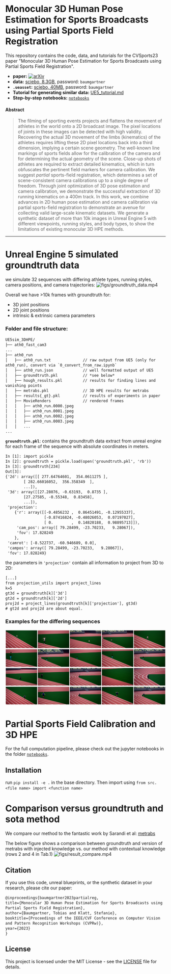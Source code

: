 # Monocular 3D Human Pose Estimation for Sports Broadcasts using Partial Sports Field Registration

This repository contains the code, data, and tutorials for the CVSports23 paper "Monocular 3D Human Pose Estimation for Sports Broadcasts using Partial Sports Field Registration".

- **paper:** [![arXiv](https://img.shields.io/badge/arXiv-2304.04437-00ff00.svg)](https://arxiv.org/abs/2304.04437)
- **data:** [sciebo, 8.3GB](https://dshs-koeln.sciebo.de/s/IIEsyX2gHRmgtZr), password: `baumgartner`
- **`.ueasset`:** [sciebo, 40MB](https://dshs-koeln.sciebo.de/s/IIEsyX2gHRmgtZr), password: `baumgartner`
- **Tutorial for generating similar data:** [UE5_tutorial.md](UE5_tutorial.md)
- **Step-by-step notebooks:** [`notebooks`](notebooks)

#### Abstract
>The filming of sporting events projects and flattens the movement of athletes in the world onto a 2D broadcast image. The pixel locations of joints in these images can be detected with high validity. Recovering the actual 3D movement of the limbs (kinematics) of the athletes requires lifting these 2D pixel locations back into a third dimension, implying a certain scene geometry. The well-known line markings of sports fields allow for the calibration of the camera and for determining the actual geometry of the scene. 
Close-up shots of athletes are required to extract detailed kinematics, which in turn obfuscates the pertinent field markers for camera calibration. We suggest *partial* sports-field registration, which determines a set of scene-consistent camera calibrations up to a single degree of freedom.
Through joint optimization of 3D pose estimation and camera calibration, we demonstrate the successful extraction of 3D running kinematics on a 400m track.
In this work, we combine advances in 2D human pose estimation and camera calibration via partial sports-field registration to demonstrate an avenue for collecting valid large-scale kinematic datasets. We generate a synthetic dataset of more than 10k images in Unreal Engine 5 with different viewpoints, running styles, and body types, to show the limitations of existing monocular 3D HPE methods. 

---
# Unreal Engine 5 simulated groundtruth data
we simulate 32 sequences with differing athlete types, running styles, camera positions, and camera trajectories:
![figs/groundtruth_data.mp4](figs/groundtruth_data.gif)

Overall we have >10k frames with groundtruth for:
- 3D joint positions
- 2D joint positions
- intrinsic & extrinsic camera parameters

### Folder and file structure:
```
UE5sim_3DHPE/
├── ath0_fast_cam3
...
├── ath0_run                   
│   ├── ath0_run.txt              // raw output from UE5 (only for ath0_run), convert via `0_convert_from_raw.ipynb`
│   ├── ath0_run.json             // well formatted output of UE5
│   ├── groundtruth.pkl           // *see below*
│   ├── hough_results.pkl         // results for finding lines and vanishing points
│   ├── metrabs.pkl               // 3D HPE results for metrabs
│   ├── results{_gt}.pkl          // results of experiments in paper
│   ├── MovieRenders              // rendered frames
│   │   ├── ath0_run.0000.jpeg    
│   │   ├── ath0_run.0001.jpeg 
│   │   ├── ath0_run.0002.jpeg 
│   │   ├── ath0_run.0003.jpeg 
│   │   ...
...
```

**`groundtruth.pkl`**:
contains the groundtruth data extract from unreal engine for each frame of the sequence with absolute coordinates in meters.
```
In [1]: import pickle
In [2]: groundtruth = pickle.load(open('groundtruth.pkl', 'rb'))
In [3]: groundtruth[234]
Out[3]: 
{'2d': array([[ 277.64764601,  354.0611275 ],
        [ 282.66016052,  356.358349  ],
        ...]),
 '3d': array([[27.28076, -0.63193,  0.8735 ],
        [27.27585, -0.55348,  0.83458],
        ...]),
 'projection': 
    {'r': array([[-0.4856232 ,  0.86451491, -0.12955337],
                 [-0.87416824, -0.48026053,  0.07197027],
                 [ 0.        ,  0.14820188,  0.98895713]]),
     'cam_pos': array([ 79.28499, -23.70233,   9.28067]),
     'fov': 17.828249
    },
 'camrot': [-8.522737, -60.946689, 0.0],
 'campos': array([ 79.28499, -23.70233,   9.28067]),
 'fov': 17.828249}
```

the parameters in `'projection'` contain all information to project from 3D to 2D:
```
[...]
from projection_utils import project_lines
k=5
gt3d = groundtruth[k]['3d']
gt2d = groundtruth[k]['2d']
proj2d = project_lines(groundtruth[k]['projection'], gt3d)
# gt2d and proj2d are about equal.
```

### Examples for the differing sequences
![examples](figs/example_grid.png)

# Partial Sports Field Calibration and 3D HPE
For the full computation pipeline, please check out the jupyter notebooks in the folder [`notebooks`](https://github.com/tobibaum/PartialSportsFieldReg_3DHPE/tree/main/notebooks).

## Installation
run `pip install -e .` in the base directory. Then import using `from src.<file name> import <function name>`

# Comparison versus groundtruth and sota method
We compare our method to the fantastic work by Sarandi et al: [metrabs](https://github.com/isarandi/metrabs)

The below figure shows a comparison between groundtruth and version of metrabs with injected knowledge vs. our method with contextual knowledge (rows 2 and 4 in Tab.1)
![figs/result_compare.mp4](figs/result_compare.gif)


## Citation
If you use this code, unreal blueprints, or the synthetic dataset in your research, please cite our paper:

```
@inproceedings{baumgartner2023partialreg,
title={Monocular 3D Human Pose Estimation for Sports Broadcasts using Partial Sports Field Registration},
author={Baumgartner, Tobias and Klatt, Stefanie},
booktitle={Proceedings of the IEEE/CVF Conference on Computer Vision and Pattern Recognition Workshops (CVPRw)},
year={2023}
}
```

## License

This project is licensed under the MIT License - see the [LICENSE](LICENSE) file for details.
